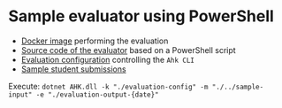 # Sample evaluator using PowerShell

- [Docker image](evaluator-container) performing the evaluation
- [Source code of the evaluator](evaluator-container/src) based on a PowerShell script
- [Evaluation configuration](evaluation-config) controlling the `Ahk CLI`
- [Sample student submissions](../sample-input)

Execute: `dotnet AHK.dll -k "./evaluation-config" -m "./../sample-input" -e "./evaluation-output-{date}"`
